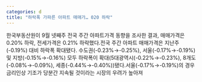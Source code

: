 ```yaml
---
categories: d
title: "하락폭 가파른 아파트 매매가… 020 하락"
---
```

한국부동산원이 9월 넷째주 전국 주간 아파트가격 동향을 조사한 결과, 매매가격은 0.20% 하락, 전세가격은 0.21% 하락했다.전국 주간 아파트 매매가격은 지난주(-0.19%) 대비 하락폭 확대됐다. 수도권(-0.23%→-0.25%), 서울(-0.17%→-0.19%) 및 지방(-0.15%→-0.16%) 모두 하락폭이 확대(5대광역시(-0.22%→-0.23%), 8개도(-0.08%→-0.09%), 세종(-0.44%→-0.40%))됐다.서울(-0.17%→-0.19%)의 경우 금리인상 기조가 당분간 지속될 것이라는 시장의 우려가 높아져